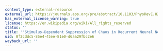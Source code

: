 ```yaml
---
content_type: external-resource
external_url: https://journals.aps.org/pre/abstract/10.1103/PhysRevE.82.011903
has_external_license_warning: true
license: https://en.wikipedia.org/wiki/All_rights_reserved
status: ''
title: '"Stimulus-Dependent Suppression of Chaos in Recurrent Neural Networks."'
uid: 0f2cddc5-86e4-45ee-81e0-d6aa29fbc2e6
wayback_url: ''
---
```

